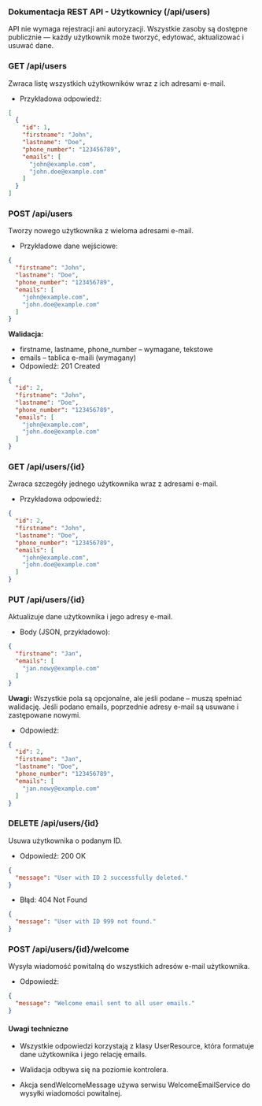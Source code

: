 
### Dokumentacja REST API - Użytkownicy (/api/users)

API nie wymaga rejestracji ani autoryzacji. 
Wszystkie zasoby są dostępne publicznie — każdy użytkownik może tworzyć, edytować, aktualizować i usuwać dane.

### GET /api/users
Zwraca listę wszystkich użytkowników wraz z ich adresami e-mail.
- Przykładowa odpowiedź:
```json
[
  {
    "id": 1,
    "firstname": "John",
    "lastname": "Doe",
    "phone_number": "123456789",
    "emails": [
      "john@example.com",
      "john.doe@example.com"
    ]
  }
]
```

### POST /api/users
Tworzy nowego użytkownika z wieloma adresami e-mail.
- Przykładowe dane wejściowe:
```json
{
  "firstname": "John",
  "lastname": "Doe",
  "phone_number": "123456789",
  "emails": [
    "john@example.com",
    "john.doe@example.com"
  ]
}
```
**Walidacja:**
- firstname, lastname, phone_number – wymagane, tekstowe
- emails – tablica e-maili (wymagany)
- Odpowiedź: 201 Created
```json
{
  "id": 2,
  "firstname": "John",
  "lastname": "Doe",
  "phone_number": "123456789",
  "emails": [
    "john@example.com",
    "john.doe@example.com"
  ]
}
```
### GET /api/users/{id}
Zwraca szczegóły jednego użytkownika wraz z adresami e-mail.
- Przykładowa odpowiedź:
```json
{
  "id": 2,
  "firstname": "John",
  "lastname": "Doe",
  "phone_number": "123456789",
  "emails": [
    "john@example.com",
    "john.doe@example.com"
  ]
}
```
### PUT /api/users/{id}
Aktualizuje dane użytkownika i jego adresy e-mail.
- Body (JSON, przykładowo):
```json
{
  "firstname": "Jan",
  "emails": [
    "jan.nowy@example.com"
  ]
}
```
**Uwagi:**
Wszystkie pola są opcjonalne, ale jeśli podane – muszą spełniać walidację.
Jeśli podano emails, poprzednie adresy e-mail są usuwane i zastępowane nowymi.

- Odpowiedź:
```json
{
  "id": 2,
  "firstname": "Jan",
  "lastname": "Doe",
  "phone_number": "123456789",
  "emails": [
    "jan.nowy@example.com"
  ]
}
```
### DELETE /api/users/{id}
Usuwa użytkownika o podanym ID.
- Odpowiedź: 200 OK
```json
{
  "message": "User with ID 2 successfully deleted."
}
```
- Błąd: 404 Not Found
```json
{
  "message": "User with ID 999 not found."
}
```
### POST /api/users/{id}/welcome
Wysyła wiadomość powitalną do wszystkich adresów e-mail użytkownika.
- Odpowiedź:
```json
{
  "message": "Welcome email sent to all user emails."
}
```
#### Uwagi techniczne
- Wszystkie odpowiedzi korzystają z klasy UserResource, która formatuje dane użytkownika i jego relację emails.

- Walidacja odbywa się na poziomie kontrolera.

- Akcja sendWelcomeMessage używa serwisu WelcomeEmailService do wysyłki wiadomości powitalnej.
